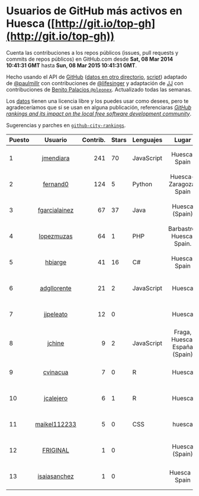# Usuarios de GitHub más activos en Huesca ([http://git.io/top-gh](http://git.io/top-gh))



  Cuenta las contribuciones a los repos públicos (issues, pull requests y commits de repos públicos) en GitHub.com desde  **Sat, 08 Mar 2014 10:41:31 GMT** hasta **Sun, 08 Mar 2015 10:41:31 GMT**.

  Hecho usando el API de [GitHub](http://github.com) ([datos en otro directorio](https://github.com/JJ/top-github-users-data/tree/master/data), [script](https://github.com/JJ/top-github-users)) adaptado de [@paulmillr](https://github.com/paulmillr) con contribuciones de [@lifesinger](https://github.com/lifesinger) y adaptación de [JJ](http://jj.github.io) con contribuciones de [Benito Palacios `@pleonex`](http://github.com/pleonex). Actualizado todas las semanas.

  Los [datos](https://github.com/JJ/top-github-users-data/tree/master/data) tienen una licencia libre y los puedes usar como desees, pero te agradeceríamos que si se usan en alguna publicación, referenciaras [*GitHub rankings and its impact on the local free software development community*](https://thewinnower.com/papers/github-rankings-and-its-impact-on-the-local-free-software-development-community).

  Sugerencias y parches en [`github-city-rankings`](http://github.com/JJ/github-city-rankings).


| Puesto   |  Usuario  |Contrib.| Stars | Lenguajes   |      Lugar      |  Avatar  |
|----------|:---------:|-------:|-------|-------------|:---------------:|----------|
| 1 | [jmendiara](https://github.com/jmendiara) | 241 | 70 | JavaScript | Huesca, Spain | <img src='https://avatars3.githubusercontent.com/u/851359?v=3&s=64' width='64' height='64' title='Javier Mendiara'> |
| 2 | [fernand0](https://github.com/fernand0) | 124 | 5 | Python | Huesca-Zaragoza, Spain | <img src='https://avatars3.githubusercontent.com/u/2467?v=3&s=64' width='64' height='64' title='Fernando Tricas García'> |
| 3 | [fgarcialainez](https://github.com/fgarcialainez) | 67 | 37 | Java | Huesca (Spain) | <img src='https://avatars0.githubusercontent.com/u/1755561?v=3&s=64' width='64' height='64' title='Felix Garcia Lainez'> |
| 4 | [lopezmuzas](https://github.com/lopezmuzas) | 64 | 1 | PHP | Barbastro. Huesca. Spain. | <img src='https://avatars3.githubusercontent.com/u/1397384?v=3&s=64' width='64' height='64' title='Antonio López Muzás'> |
| 5 | [hbiarge](https://github.com/hbiarge) | 41 | 16 | C# | Huesca, Spain | <img src='https://avatars3.githubusercontent.com/u/473010?v=3&s=64' width='64' height='64' title='Hugo Biarge'> |
| 6 | [adgllorente](https://github.com/adgllorente) | 21 | 2 | JavaScript | Huesca | <img src='https://avatars2.githubusercontent.com/u/1067480?v=3&s=64' width='64' height='64' title='Adrián Gómez'> |
| 7 | [jjpeleato](https://github.com/jjpeleato) | 12 | 0 |  | Huesca | <img src='https://avatars2.githubusercontent.com/u/6606424?v=3&s=64' width='64' height='64' title='José Javier Peleato Pradel'> |
| 8 | [jchine](https://github.com/jchine) | 9 | 2 | JavaScript | Fraga, Huesca, España (Spain) | <img src='https://avatars3.githubusercontent.com/u/1701751?v=3&s=64' width='64' height='64' title='Jonathan'> |
| 9 | [cvinacua](https://github.com/cvinacua) | 7 | 0 | R | Huesca | <img src='https://avatars3.githubusercontent.com/u/7510063?v=3&s=64' width='64' height='64' title='Chema Vinacua'> |
| 10 | [jcalejero](https://github.com/jcalejero) | 6 | 1 | R | Huesca | <img src='https://avatars3.githubusercontent.com/u/3702479?v=3&s=64' width='64' height='64' title='Jesus Armand Calejero Roman'> |
| 11 | [maikel112233](https://github.com/maikel112233) | 5 | 0 | CSS | huesca | <img src='https://avatars1.githubusercontent.com/u/3323392?v=3&s=64' width='64' height='64' title='maikel112233'> |
| 12 | [FRIGINAL](https://github.com/FRIGINAL) | 1 | 0 |  | Huesca (Spain) | <img src='https://avatars2.githubusercontent.com/u/4588205?v=3&s=64' width='64' height='64' title='Moises Friginal'> |
| 13 | [isaiasanchez](https://github.com/isaiasanchez) | 1 | 0 |  | Huesca - Spain | <img src='https://avatars2.githubusercontent.com/u/8542819?v=3&s=64' width='64' height='64' title='Isaias Sanchez'> |
